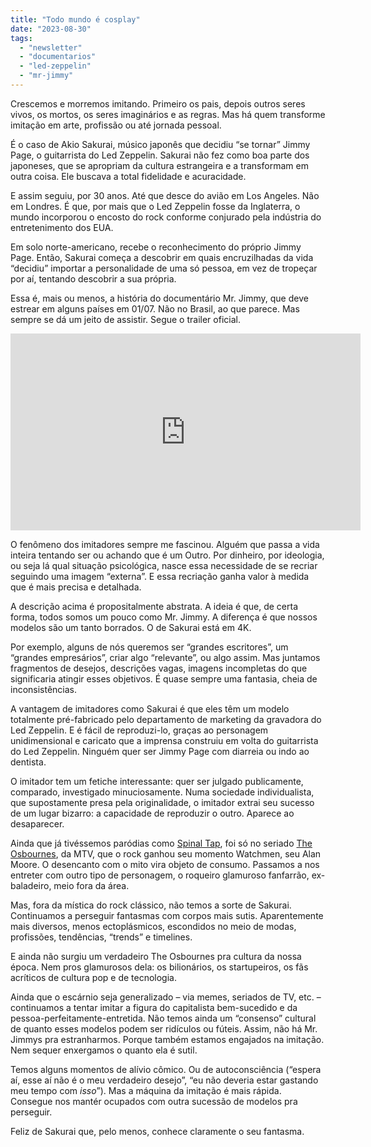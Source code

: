 ```yaml
---
title: "Todo mundo é cosplay"
date: "2023-08-30"
tags: 
  - "newsletter"
  - "documentarios"
  - "led-zeppelin"
  - "mr-jimmy"
---
```


Crescemos e morremos imitando. Primeiro os pais, depois outros seres vivos, os mortos, os seres imaginários e as regras. Mas há quem transforme imitação em arte, profissão ou até jornada pessoal.

É o caso de Akio Sakurai, músico japonês que decidiu “se tornar” Jimmy Page, o guitarrista do Led Zeppelin. Sakurai não fez como boa parte dos japoneses, que se apropriam da cultura estrangeira e a transformam em outra coisa. Ele buscava a total fidelidade e acuracidade.

E assim seguiu, por 30 anos. Até que desce do avião em Los Angeles. Não em Londres. É que, por mais que o Led Zeppelin fosse da Inglaterra, o mundo incorporou o encosto do rock conforme conjurado pela indústria do entretenimento dos EUA.

Em solo norte-americano, recebe o reconhecimento do próprio Jimmy Page. Então, Sakurai começa a descobrir em quais encruzilhadas da vida “decidiu” importar a personalidade de uma só pessoa, em vez de tropeçar por aí, tentando descobrir a sua própria.

Essa é, mais ou menos, a história do documentário Mr. Jimmy, que deve estrear em alguns países em 01/07. Não no Brasil, ao que parece. Mas sempre se dá um jeito de assistir. Segue o trailer oficial.

<iframe width="560" height="315" src="https://www.youtube.com/embed/lSaVHb9_PaM?si=sXqvWKe4BVTcuzZA" title="YouTube video player" frameborder="0" allow="accelerometer; autoplay; clipboard-write; encrypted-media; gyroscope; picture-in-picture; web-share" allowfullscreen></iframe>

O fenômeno dos imitadores sempre me fascinou. Alguém que passa a vida inteira tentando ser ou achando que é um Outro. Por dinheiro, por ideologia, ou seja lá qual situação psicológica, nasce essa necessidade de se recriar seguindo uma imagem “externa”. E essa recriação ganha valor à medida que é mais precisa e detalhada.

A descrição acima é propositalmente abstrata. A ideia é que, de certa forma, todos somos um pouco como Mr. Jimmy. A diferença é que nossos modelos são um tanto borrados. O de Sakurai está em 4K.

Por exemplo, alguns de nós queremos ser “grandes escritores”, um “grandes empresários”, criar algo “relevante”, ou algo assim. Mas juntamos fragmentos de desejos, descrições vagas, imagens incompletas do que significaria atingir esses objetivos. É quase sempre uma fantasia, cheia de inconsistências.

A vantagem de imitadores como Sakurai é que eles têm um modelo totalmente pré-fabricado pelo departamento de marketing da gravadora do Led Zeppelin. E é fácil de reproduzi-lo, graças ao personagem unidimensional e caricato que a imprensa construiu em volta do guitarrista do Led Zeppelin. Ninguém quer ser Jimmy Page com diarreia ou indo ao dentista.

O imitador tem um fetiche interessante: quer ser julgado publicamente, comparado, investigado minuciosamente. Numa sociedade individualista, que supostamente presa pela originalidade, o imitador extrai seu sucesso de um lugar bizarro: a capacidade de reproduzir o outro. Aparece ao desaparecer.

Ainda que já tivéssemos paródias como [Spinal Tap](https://pt.wikipedia.org/wiki/Spinal_Tap), foi só no seriado [The Osbournes](https://pt.wikipedia.org/wiki/The_Osbournes), da MTV, que o rock ganhou seu momento Watchmen, seu Alan Moore. O desencanto com o mito vira objeto de consumo. Passamos a nos entreter com outro tipo de personagem, o roqueiro glamuroso fanfarrão, ex-baladeiro, meio fora da área.

Mas, fora da mística do rock clássico, não temos a sorte de Sakurai. Continuamos a perseguir fantasmas com corpos mais sutis. Aparentemente mais diversos, menos ectoplásmicos, escondidos no meio de modas, profissões, tendências, “trends” e timelines.

E ainda não surgiu um verdadeiro The Osbournes pra cultura da nossa época. Nem pros glamurosos dela: os bilionários, os startupeiros, os fãs acríticos de cultura pop e de tecnologia.

Ainda que o escárnio seja generalizado – via memes, seriados de TV, etc. – continuamos a tentar imitar a figura do capitalista bem-sucedido e da pessoa-perfeitamente-entretida. Não temos ainda um “consenso” cultural de quanto esses modelos podem ser ridículos ou fúteis. Assim, não há Mr. Jimmys pra estranharmos. Porque também estamos engajados na imitação. Nem sequer enxergamos o quanto ela é sutil.

Temos alguns momentos de alívio cômico. Ou de autoconsciência (“espera aí, esse aí não é o meu verdadeiro desejo”, “eu não deveria estar gastando meu tempo com _isso_”). Mas a máquina da imitação é mais rápida. Consegue nos mantér ocupados com outra sucessão de modelos pra perseguir.

Feliz de Sakurai que, pelo menos, conhece claramente o seu fantasma.
